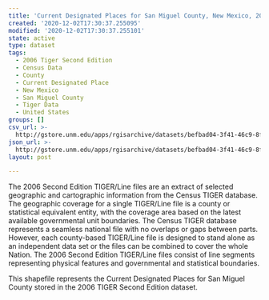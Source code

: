 ```yaml
---
title: 'Current Designated Places for San Miguel County, New Mexico, 2006se TIGER'
created: '2020-12-02T17:30:37.255095'
modified: '2020-12-02T17:30:37.255101'
state: active
type: dataset
tags:
  - 2006 Tiger Second Edition
  - Census Data
  - County
  - Current Designated Place
  - New Mexico
  - San Miguel County
  - Tiger Data
  - United States
groups: []
csv_url: >-
  http://gstore.unm.edu/apps/rgisarchive/datasets/befbad04-3f41-46c9-8fe1-82384ebc519d/tgr2006se_sanm_placecu.derived.csv
json_url: >-
  http://gstore.unm.edu/apps/rgisarchive/datasets/befbad04-3f41-46c9-8fe1-82384ebc519d/tgr2006se_sanm_placecu.derived.json
layout: post

---
```

The 2006 Second Edition TIGER/Line files are an extract of selected geographic and cartographic information from the Census TIGER database.  The geographic coverage for a single TIGER/Line file is a county or statistical equivalent entity, with the coverage area based on the latest available governmental unit boundaries. The Census TIGER database represents a seamless national file with no overlaps or gaps between parts.  However, each county-based TIGER/Line file is designed to stand alone as an independent data set or the files can be combined to cover the whole Nation.  The 2006 Second Edition  TIGER/Line files consist of line segments representing physical features and governmental and statistical boundaries.  

This shapefile represents the Current Designated Places for San Miguel County stored in the 2006 TIGER Second Edition dataset.
